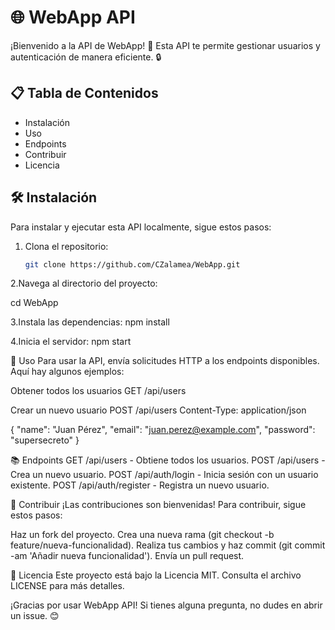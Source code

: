 # 🌐 WebApp API

¡Bienvenido a la API de WebApp! 🚀 Esta API te permite gestionar usuarios y autenticación de manera eficiente. 🔒

## 📋 Tabla de Contenidos

- Instalación
- Uso
- Endpoints
- Contribuir
- Licencia

## 🛠️ Instalación

Para instalar y ejecutar esta API localmente, sigue estos pasos:

1. Clona el repositorio:
   ```bash
   git clone https://github.com/CZalamea/WebApp.git

2.Navega al directorio del proyecto:

cd WebApp

3.Instala las dependencias:
npm install

4.Inicia el servidor:
npm start

🚀 Uso
Para usar la API, envía solicitudes HTTP a los endpoints disponibles. Aquí hay algunos ejemplos:

Obtener todos los usuarios
GET /api/users

Crear un nuevo usuario
POST /api/users
Content-Type: application/json

{
  "name": "Juan Pérez",
  "email": "juan.perez@example.com",
  "password": "supersecreto"
}

📚 Endpoints
GET /api/users - Obtiene todos los usuarios.
POST /api/users - Crea un nuevo usuario.
POST /api/auth/login - Inicia sesión con un usuario existente.
POST /api/auth/register - Registra un nuevo usuario.

🤝 Contribuir
¡Las contribuciones son bienvenidas! Para contribuir, sigue estos pasos:

Haz un fork del proyecto.
Crea una nueva rama (git checkout -b feature/nueva-funcionalidad).
Realiza tus cambios y haz commit (git commit -am 'Añadir nueva funcionalidad').
Envía un pull request.

📄 Licencia
Este proyecto está bajo la Licencia MIT. Consulta el archivo LICENSE para más detalles.

¡Gracias por usar WebApp API! Si tienes alguna pregunta, no dudes en abrir un issue. 😊
